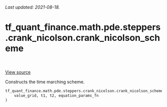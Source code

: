 <!--
This file is generated by a tool. Do not edit directly.
For open-source contributions the docs will be updated automatically.
-->

*Last updated: 2021-08-18.*

<div itemscope itemtype="http://developers.google.com/ReferenceObject">
<meta itemprop="name" content="tf_quant_finance.math.pde.steppers.crank_nicolson.crank_nicolson_scheme" />
<meta itemprop="path" content="Stable" />
</div>

# tf_quant_finance.math.pde.steppers.crank_nicolson.crank_nicolson_scheme

<!-- Insert buttons and diff -->

<table class="tfo-notebook-buttons tfo-api" align="left">
</table>

<a target="_blank" href="https://github.com/google/tf-quant-finance/blob/master/tf_quant_finance/math/pde/steppers/weighted_implicit_explicit.py">View source</a>



Constructs the time marching scheme.

```python
tf_quant_finance.math.pde.steppers.crank_nicolson.crank_nicolson_scheme(
    value_grid, t1, t2, equation_params_fn
)
```



<!-- Placeholder for "Used in" -->
